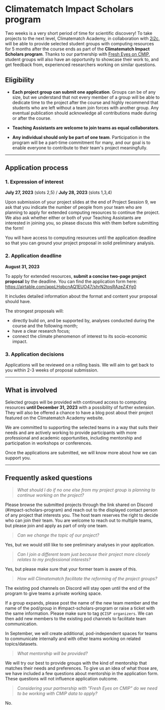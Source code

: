 # Climatematch Impact Scholars program

Two weeks is a very short period of time for scientific discovery! To take projects to the next level, Climatematch Academy, in collaboration with [2i2c](https://2i2c.org/), will be able to provide selected student groups with computing resources for 5 months after the course ends as part of the **Climatematch Impact Scholars program**. Thanks to our partnership with [Fresh Eyes on CMIP](https://wcrp-cmip.org/fresh-eyes-on-cmip/), student groups will also have an opportunity to showcase their work to, and get feedback from, experienced researchers working on similar questions. 


## **Eligibility**

 - **Each project group can submit one application**. Groups can be of any size, but we understand that not every member of a group will be able to dedicate time to the project after the course and highly recommend that students who are left without a team join forces with another group. Any eventual publication should acknowledge all contributions made during or after the course.

- **Teaching Assistants are welcome to join teams as equal collaborators**. 

- **Any individual should only be part of one team**. Participation in the program will be a part-time commitment for many, and our goal is to enable everyone to contribute to their team's project meaningfully.

---
## **Application process**
### 1. Expression of interest 
**July 27, 2023** (slots 2,5) / **July 28, 2023** (slots 1,3,4) 

Upon submission of your project slides at the end of Project Session 9, we ask that you indicate the number of people from your team who are planning to apply for extended computing resources to continue the project. We also ask whether either or both of your Teaching Assistants are interested in joining you, so please discuss this with them before submitting the form!

You will have access to computing resources until the application deadline so that you can ground your project proposal in solid preliminary analysis.


###  2. Application deadline
**August 31, 2023** 

To apply for extended resources, **submit a concise two-page project proposal** by the deadline. You can find the application form here: https://airtable.com/appLHqbcnAQ1EUO47/shrN2tosRAzeZ4Yg0

It includes detailed information about the format and content your proposal should have.

The strongest proposals will:

* directly build on, and be supported by, analyses conducted during the course and the following month; 
* have a clear research focus;
* connect the climate phenomenon of interest to its socio-economic impact.

###  3. Application decisions
Applications will be reviewed on a rolling basis. We will aim to get back to you within 2-3 weeks of proposal submission.

---
## **What is involved**
Selected groups will be provided with continued access to computing resources **until December 31, 2023** with a possibility of further extension. They will also be offered a chance to have a blog post about their project featured on the Climatematch Academy website.

We are committed to supporting the selected teams in a way that suits their needs and are actively working to provide participants with more professional and academic opportunities, including mentorship and participation in workshops or conferences. 

Once the applications are submitted, we will know more about how we can support you.

---
## **Frequently asked questions**
> *What should I do if no one else from my project group is planning to continue working on the project?*

Please browse the submitted projects through the link shared on Discord (#impact-scholars-program) and reach out to the displayed contact person of any project that interests you. The host team reserves the right to decide who can join their team. You are welcome to reach out to multiple teams, but please join and apply as part of only one team.

> *Can we change the topic of our project?*

Yes, but we would still like to see preliminary analyses in your application.

> *Can I join a different team just because their project more closely relates to my professional interests?*

Yes, but please make sure that your former team is aware of this.

> *How will Climatematch facilitate the reforming of the project groups?*

The existing pod channels on Discord will stay open until the end of the program to give teams a private working space.

If a group expands, please post the name of the new team member and the name of the pod/group in #impact-scholars-program or raise a ticket with the same information. Please make sure to tag `@CISP organizers`. We can then add new members to the existing pod channels to facilitate team communication.

In September, we will create additional, pod-independent spaces for teams to communicate internally and with other teams working on related topics/datasets.

> *What mentorship will be provided?*

We will try our best to provide groups with the kind of mentorship that matches their needs and preferences. To give us an idea of what those are, we have included a few questions about mentorship in the application form. These questions will not influence application outcome.

> *Considering your partnership with "Fresh Eyes on CMIP" do we need to be working with CMIP data to apply?*

No.
